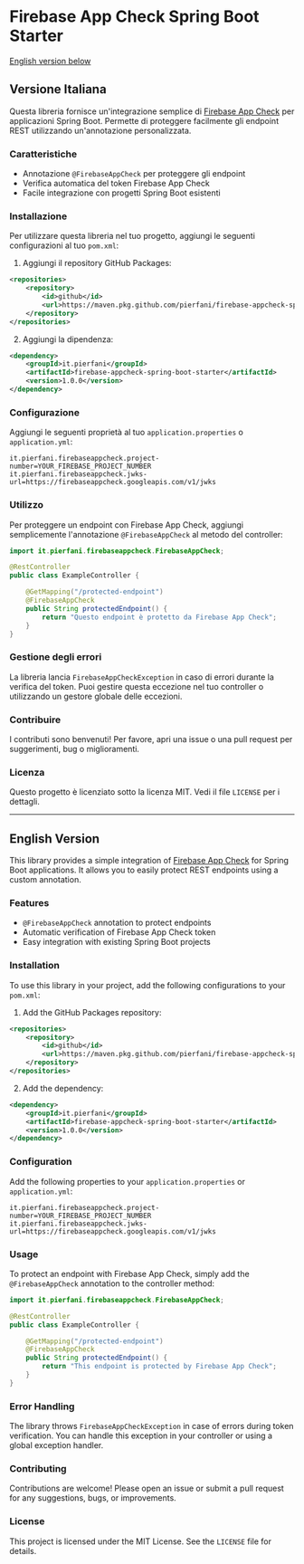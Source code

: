 # Firebase App Check Spring Boot Starter

[English version below](#english-version)

## Versione Italiana

Questa libreria fornisce un'integrazione semplice di [Firebase App Check](https://firebase.google.com/docs/app-check) per applicazioni Spring Boot. Permette di proteggere facilmente gli endpoint REST utilizzando un'annotazione personalizzata.

### Caratteristiche

- Annotazione `@FirebaseAppCheck` per proteggere gli endpoint
- Verifica automatica del token Firebase App Check
- Facile integrazione con progetti Spring Boot esistenti

### Installazione

Per utilizzare questa libreria nel tuo progetto, aggiungi le seguenti configurazioni al tuo `pom.xml`:

1. Aggiungi il repository GitHub Packages:

```xml
<repositories>
    <repository>
        <id>github</id>
        <url>https://maven.pkg.github.com/pierfani/firebase-appcheck-spring</url>
    </repository>
</repositories>
```

2. Aggiungi la dipendenza:

```xml
<dependency>
    <groupId>it.pierfani</groupId>
    <artifactId>firebase-appcheck-spring-boot-starter</artifactId>
    <version>1.0.0</version>
</dependency>
```

### Configurazione

Aggiungi le seguenti proprietà al tuo `application.properties` o `application.yml`:

```properties
it.pierfani.firebaseappcheck.project-number=YOUR_FIREBASE_PROJECT_NUMBER
it.pierfani.firebaseappcheck.jwks-url=https://firebaseappcheck.googleapis.com/v1/jwks
```

### Utilizzo

Per proteggere un endpoint con Firebase App Check, aggiungi semplicemente l'annotazione `@FirebaseAppCheck` al metodo del controller:

```java
import it.pierfani.firebaseappcheck.FirebaseAppCheck;

@RestController
public class ExampleController {

    @GetMapping("/protected-endpoint")
    @FirebaseAppCheck
    public String protectedEndpoint() {
        return "Questo endpoint è protetto da Firebase App Check";
    }
}
```

### Gestione degli errori

La libreria lancia `FirebaseAppCheckException` in caso di errori durante la verifica del token. Puoi gestire questa eccezione nel tuo controller o utilizzando un gestore globale delle eccezioni.

### Contribuire

I contributi sono benvenuti! Per favore, apri una issue o una pull request per suggerimenti, bug o miglioramenti.

### Licenza

Questo progetto è licenziato sotto la licenza MIT. Vedi il file `LICENSE` per i dettagli.

---

## English Version

This library provides a simple integration of [Firebase App Check](https://firebase.google.com/docs/app-check) for Spring Boot applications. It allows you to easily protect REST endpoints using a custom annotation.

### Features

- `@FirebaseAppCheck` annotation to protect endpoints
- Automatic verification of Firebase App Check token
- Easy integration with existing Spring Boot projects

### Installation

To use this library in your project, add the following configurations to your `pom.xml`:

1. Add the GitHub Packages repository:

```xml
<repositories>
    <repository>
        <id>github</id>
        <url>https://maven.pkg.github.com/pierfani/firebase-appcheck-spring</url>
    </repository>
</repositories>
```

2. Add the dependency:

```xml
<dependency>
    <groupId>it.pierfani</groupId>
    <artifactId>firebase-appcheck-spring-boot-starter</artifactId>
    <version>1.0.0</version>
</dependency>
```

### Configuration

Add the following properties to your `application.properties` or `application.yml`:

```properties
it.pierfani.firebaseappcheck.project-number=YOUR_FIREBASE_PROJECT_NUMBER
it.pierfani.firebaseappcheck.jwks-url=https://firebaseappcheck.googleapis.com/v1/jwks
```

### Usage

To protect an endpoint with Firebase App Check, simply add the `@FirebaseAppCheck` annotation to the controller method:

```java
import it.pierfani.firebaseappcheck.FirebaseAppCheck;

@RestController
public class ExampleController {

    @GetMapping("/protected-endpoint")
    @FirebaseAppCheck
    public String protectedEndpoint() {
        return "This endpoint is protected by Firebase App Check";
    }
}
```

### Error Handling

The library throws `FirebaseAppCheckException` in case of errors during token verification. You can handle this exception in your controller or using a global exception handler.

### Contributing

Contributions are welcome! Please open an issue or submit a pull request for any suggestions, bugs, or improvements.

### License

This project is licensed under the MIT License. See the `LICENSE` file for details.
